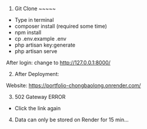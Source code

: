 1) Git Clone ~~~~~

- Type in terminal
- composer install (required some time)
- npm install
- cp .env.example .env
- php artisan key:generate
- php artisan serve 

After login:
change to http://127.0.0.1:8000/

2) After Deployment:

Website:
https://portfolio-chongbaolong.onrender.com/


3) 502 Gateway ERROR

- Click the link again

4) Data can only be stored on Render for 15 min...

